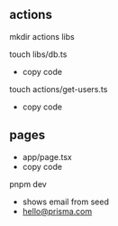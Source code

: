 ## actions

mkdir actions libs

touch libs/db.ts
- copy code

touch actions/get-users.ts
- copy code

## pages
- app/page.tsx
- copy code

pnpm dev
- shows email from seed
- hello@prisma.com

